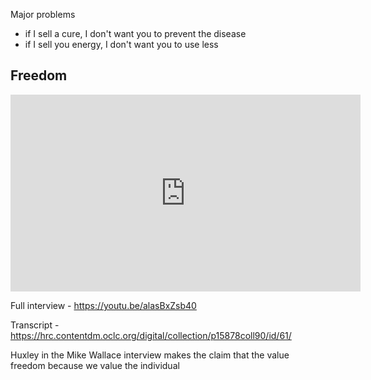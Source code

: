

Major problems
- if I sell a cure, I don't want you to prevent the disease
- if I sell you energy, I don't want you to use less

## Freedom

<iframe width="560" height="315" src="https://www.youtube.com/embed/oIgjujAI6eE" frameborder="0" allow="accelerometer; autoplay; encrypted-media; gyroscope; picture-in-picture" allowfullscreen></iframe>

Full interview - https://youtu.be/alasBxZsb40

Transcript - https://hrc.contentdm.oclc.org/digital/collection/p15878coll90/id/61/


Huxley in the Mike Wallace interview makes the claim that the value freedom because we value the individual
